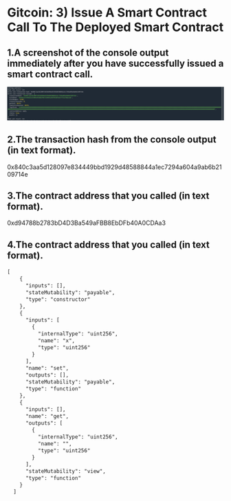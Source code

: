 # Gitcoin: 3) Issue A Smart Contract Call To The Deployed Smart Contract

## 1.A screenshot of the console output immediately after you have successfully issued a smart contract call.

![1.png](1.png)

## 2.The transaction hash from the console output (in text format).

0x840c3aa5d128097e834449bbd1929d48588844a1ec7294a604a9ab6b2109714e

## 3.The contract address that you called (in text format).

0xd94788b2783bD4D3Ba549aFBB8EbDFb40A0CDAa3

## 4.The contract address that you called (in text format).

``` 
[
    {
      "inputs": [],
      "stateMutability": "payable",
      "type": "constructor"
    },
    {
      "inputs": [
        {
          "internalType": "uint256",
          "name": "x",
          "type": "uint256"
        }
      ],
      "name": "set",
      "outputs": [],
      "stateMutability": "payable",
      "type": "function"
    },
    {
      "inputs": [],
      "name": "get",
      "outputs": [
        {
          "internalType": "uint256",
          "name": "",
          "type": "uint256"
        }
      ],
      "stateMutability": "view",
      "type": "function"
    }
  ]
  ```
